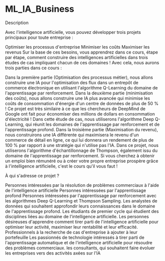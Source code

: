 # ML_IA_Business

Description

Avec l'intelligence artificielle, vous pouvez développer trois projets principaux pour toute entreprise :

Optimiser les processus d'entreprise
Minimiser les coûts
Maximiser les revenus
Sur la base de ces besoins, vous apprendrez dans ce cours, étape par étape, comment construire des intelligences artificielles dans trois études de cas impliquant chacun de ces domaines ! Avec cela, nous aurons trois parties dans ce cours :

Dans la première partie (Optimisation des processus métier), nous allons construire une IA pour l'optimisation des flux dans un entrepôt de commerce électronique en utilisant l'algorithme Q-Learning du domaine de l'apprentissage par renforcement.
Dans la deuxième partie (minimisation des coûts), nous allons construire une IA plus avancée qui minimise les coûts de consommation d'énergie d'un centre de données de plus de 50 % ! Ce projet est très similaire à ce que les chercheurs de DeepMind de Google ont fait pour économiser des millions de dollars en consommation d'électricité ! Dans cette étude de cas, nous utiliserons l'algorithme Deep Q-Learning, qui réunit les domaines de l'apprentissage par renforcement et de l'apprentissage profond.
Dans la troisième partie (Maximisation du revenu), nous construirons une IA différente qui maximisera le revenu d'un commerce de détail en ligne, ce qui lui donnera un rendement de plus de 100 % par rapport à une stratégie qui n'utilise pas l'IA. Dans ce projet, nous utiliserons l'algorithme d'échantillonnage de Thompson, également issu du domaine de l'apprentissage par renforcement.
Si vous cherchez à obtenir un emploi bien rémunéré ou à créer votre propre entreprise prospère grâce à l'intelligence artificielle, c'est le cours qu'il vous faut !

À qui s'adresse ce projet ?

Personnes intéressées par la résolution de problèmes commerciaux à l'aide de l'intelligence artificielle
Personnes intéressées par l'apprentissage profond
Personnes intéressées par l'apprentissage par renforcement avec les algorithmes Deep Q-Learning et Thompson Sampling.
Les analystes de données qui souhaitent approfondir leurs connaissances dans le domaine de l'apprentissage profond.
Les étudiants de premier cycle qui étudient des disciplines liées au domaine de l'intelligence artificielle.
Les personnes désireuses d'apprendre comment tirer parti de l'intelligence artificielle pour optimiser leur activité, maximiser leur rentabilité et leur efficacité.
Professionnels à la recherche de cas d'entreprise à ajouter à leur portefeuille
Les passionnés de technologie intéressés à tirer parti de l'apprentissage automatique et de l'intelligence artificielle pour résoudre des problèmes commerciaux.
les consultants, qui souhaitent faire évoluer les entreprises vers des activités axées sur l'IA

